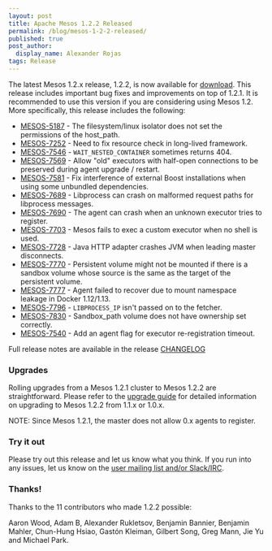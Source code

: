 ```yaml
---
layout: post
title: Apache Mesos 1.2.2 Released
permalink: /blog/mesos-1-2-2-released/
published: true
post_author:
  display_name: Alexander Rojas
tags: Release
---
```


The latest Mesos 1.2.x release, 1.2.2, is now available for [download](http://mesos.apache.org/downloads). This release includes important bug fixes and improvements on top of 1.2.1. It is recommended to use this version if you are considering using Mesos 1.2. More specifically, this release includes the following:

* [MESOS-5187](https://issues.apache.org/jira/browse/MESOS-5187) - The filesystem/linux isolator does not set the permissions of the host_path.
* [MESOS-7252](https://issues.apache.org/jira/browse/MESOS-7252) - Need to fix resource check in long-lived framework.
* [MESOS-7546](https://issues.apache.org/jira/browse/MESOS-7546) - `WAIT_NESTED_CONTAINER` sometimes returns 404.
* [MESOS-7569](https://issues.apache.org/jira/browse/MESOS-7569) - Allow "old" executors with half-open connections to be preserved during agent upgrade / restart.
* [MESOS-7581](https://issues.apache.org/jira/browse/MESOS-7581) - Fix interference of external Boost installations when using some unbundled dependencies.
* [MESOS-7689](https://issues.apache.org/jira/browse/MESOS-7689) - Libprocess can crash on malformed request paths for libprocess messages.
* [MESOS-7690](https://issues.apache.org/jira/browse/MESOS-7690) - The agent can crash when an unknown executor tries to register.
* [MESOS-7703](https://issues.apache.org/jira/browse/MESOS-7703) - Mesos fails to exec a custom executor when no shell is used.
* [MESOS-7728](https://issues.apache.org/jira/browse/MESOS-7728) - Java HTTP adapter crashes JVM when leading master disconnects.
* [MESOS-7770](https://issues.apache.org/jira/browse/MESOS-7770) - Persistent volume might not be mounted if there is a sandbox volume whose source is the same as the target of the persistent volume.
* [MESOS-7777](https://issues.apache.org/jira/browse/MESOS-7777) - Agent failed to recover due to mount namespace leakage in Docker 1.12/1.13.
* [MESOS-7796](https://issues.apache.org/jira/browse/MESOS-7796) - `LIBPROCESS_IP` isn't passed on to the fetcher.
* [MESOS-7830](https://issues.apache.org/jira/browse/MESOS-7830) - Sandbox_path volume does not have ownership set correctly.
* [MESOS-7540](https://issues.apache.org/jira/browse/MESOS-7540) - Add an agent flag for executor re-registration timeout.

Full release notes are available in the release [CHANGELOG](https://gitbox.apache.org/repos/asf?p=mesos.git;a=blob_plain;f=CHANGELOG;hb=1.2.2)

### Upgrades

Rolling upgrades from a Mesos 1.2.1 cluster to Mesos 1.2.2 are straightforward. Please refer to the [upgrade guide](http://mesos.apache.org/documentation/latest/upgrades/) for detailed information on upgrading to Mesos 1.2.2 from 1.1.x or 1.0.x.

NOTE: Since Mesos 1.2.1, the master does not allow 0.x agents to register.

### Try it out

Please try out this release and let us know what you think. If you run into any issues, let us know on the [user mailing list and/or Slack/IRC](https://mesos.apache.org/community).

### Thanks!

Thanks to the 11 contributors who made 1.2.2 possible:

Aaron Wood, Adam B, Alexander Rukletsov, Benjamin Bannier, Benjamin Mahler, Chun-Hung Hsiao, Gastón Kleiman, Gilbert Song, Greg Mann, Jie Yu and Michael Park.
